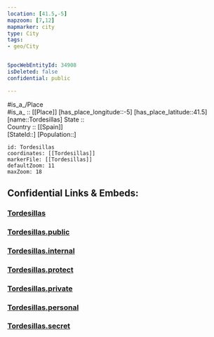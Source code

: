 ```yaml
---
location: [41.5,-5] 
mapzoom: [7,12] 
mapmarker: city 
type: City
tags:
- geo/City


SpocWebEntityId: 34908
isDeleted: false
confidential: public

---
```

#is_a_/Place  
#is_a_ :: [[Place]] 
[has_place_longitude::-5] 
[has_place_latitude::41.5] 
[name::Tordesillas] 
State ::  
Country :: [[Spain]]  
[StateId::] 
[Population::] 



```leaflet
id: Tordesillas
coordinates: [[Tordesillas]] 
markerFile: [[Tordesillas]] 
defaultZoom: 11 
maxZoom: 18
```


## Confidential Links & Embeds: 

### [Tordesillas](/_Standards/Earth/Continent/Europe/Europe~South/Spain/Provinces~Spain/Castilla_y_León/counties~Castillay_León/Valladolid.Province/cities~Valladolid/Tordesillas.md) 

### [Tordesillas.public](/_public/Earth/Continent/Europe/Europe~South/Spain/Provinces~Spain/Castilla_y_León/counties~Castillay_León/Valladolid.Province/cities~Valladolid/Tordesillas.public.md) 

### [Tordesillas.internal](/_internal/Earth/Continent/Europe/Europe~South/Spain/Provinces~Spain/Castilla_y_León/counties~Castillay_León/Valladolid.Province/cities~Valladolid/Tordesillas.internal.md) 

### [Tordesillas.protect](/_protect/Earth/Continent/Europe/Europe~South/Spain/Provinces~Spain/Castilla_y_León/counties~Castillay_León/Valladolid.Province/cities~Valladolid/Tordesillas.protect.md) 

### [Tordesillas.private](/_private/Earth/Continent/Europe/Europe~South/Spain/Provinces~Spain/Castilla_y_León/counties~Castillay_León/Valladolid.Province/cities~Valladolid/Tordesillas.private.md) 

### [Tordesillas.personal](/_personal/Earth/Continent/Europe/Europe~South/Spain/Provinces~Spain/Castilla_y_León/counties~Castillay_León/Valladolid.Province/cities~Valladolid/Tordesillas.personal.md) 

### [Tordesillas.secret](/_secret/Earth/Continent/Europe/Europe~South/Spain/Provinces~Spain/Castilla_y_León/counties~Castillay_León/Valladolid.Province/cities~Valladolid/Tordesillas.secret.md)

